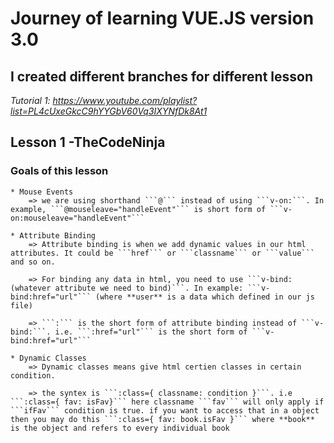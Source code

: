 # Journey of learning VUE.JS version 3.0

## I created different branches for different lesson

_Tutorial 1: https://www.youtube.com/playlist?list=PL4cUxeGkcC9hYYGbV60Vq3IXYNfDk8At1_

## Lesson 1 -TheCodeNinja

### Goals of this lesson

    * Mouse Events
        => we are using shorthand ```@``` instead of using ```v-on:```. In example, ```@mouseleave="handleEvent"``` is short form of ```v-on:mouseleave="handleEvent"```

    * Attribute Binding
        => Attribute binding is when we add dynamic values in our html attributes. It could be ```href``` or ```classname``` or ```value``` and so on.

        => For binding any data in html, you need to use ```v-bind:(whatever attribute we need to bind)```. In example: ```v-bind:href="url"``` (where **user** is a data which defined in our js file)

        => ```:``` is the short form of attribute binding instead of ```v-bind:```. i.e. ```:href="url"``` is the short form of ```v-bind:href="url"```

    * Dynamic Classes
        => Dynamic classes means give html certien classes in certain condition.

        => the syntex is ```:class={ classname: condition }```. i.e ```:class={ fav: isFav}``` here classname ```fav``` will only apply if ```ifFav``` condition is true. if you want to access that in a object then you may do this ```:class={ fav: book.isFav }``` where **book** is the object and refers to every individual book
